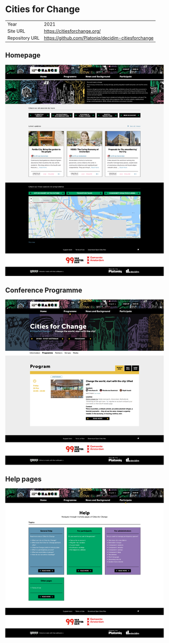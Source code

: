 # Cities for Change

| | |
|---|---|
| Year | 2021 |
| Site URL | https://citiesforchange.org/ |
| Repository URL | https://github.com/Platoniq/decidim-citiesforchange |

## Homepage
![Homepage](./homepage.png)

## Conference Programme
![Conference programme](./conference-programme.png)

## Help pages
![Help pages](./help.png)
